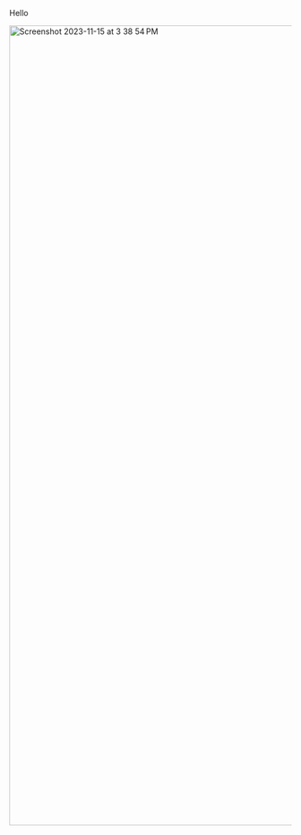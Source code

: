 <p>Hello</p><img width="1427" alt="Screenshot 2023-11-15 at 3 38 54 PM" src="https://github.com/akshat-vv/ai-image-generator/assets/125157752/ade81fc8-1c5e-4eb9-83da-a536e775f519">
